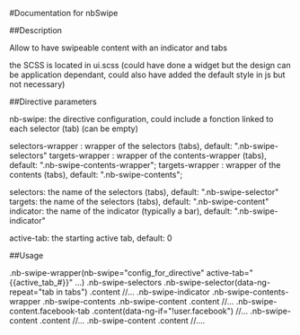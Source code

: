 #Documentation for nbSwipe

##Description

Allow to have swipeable content with an indicator and tabs

the SCSS is located in ui.scss (could have done a widget but the design can be application dependant, could also have added the default style in js but not necessary)

##Directive parameters

nb-swipe: the directive configuration, could include a fonction linked to each selector (tab) (can be empty)

selectors-wrapper : wrapper of the selectors (tabs), default: ".nb-swipe-selectors"
targets-wrapper : wrapper of the contents-wrapper (tabs), default: ".nb-swipe-contents-wrapper";
targets-wrapper : wrapper of the contents (tabs), default: ".nb-swipe-contents";

selectors: the name of the selectors (tabs), default: ".nb-swipe-selector"		
targets: the name of the selectors (tabs), default: ".nb-swipe-content"		
indicator: the name of the indicator (typically a bar), default: ".nb-swipe-indicator"		

active-tab: the starting active tab, default: 0

##Usage

.nb-swipe-wrapper(nb-swipe="config_for_directive" active-tab="{{active_tab_#}}" ...)
	.nb-swipe-selectors
		.nb-swipe-selector(data-ng-repeat="tab in tabs")
			.content
				//...
	.nb-swipe-indicator
	.nb-swipe-contents-wrapper
		.nb-swipe-contents
			.nb-swipe-content
				.content
					//...
			.nb-swipe-content.facebook-tab
				.content(data-ng-if="!user.facebook")
					//...
			.nb-swipe-content
				.content
					//...
			.nb-swipe-content
				.content
					//....



